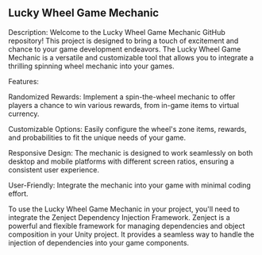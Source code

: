 Lucky Wheel Game Mechanic
-
Description:
Welcome to the Lucky Wheel Game Mechanic GitHub repository! This project is designed to bring a touch of excitement and chance to your game development endeavors. The Lucky Wheel Game Mechanic is a versatile and customizable tool that allows you to integrate a thrilling spinning wheel mechanic into your games.

Features:

Randomized Rewards: Implement a spin-the-wheel mechanic to offer players a chance to win various rewards, from in-game items to virtual currency.

Customizable Options: Easily configure the wheel's zone items, rewards, and probabilities to fit the unique needs of your game.

Responsive Design: The mechanic is designed to work seamlessly on both desktop and mobile platforms with different screen ratios, ensuring a consistent user experience.

User-Friendly: Integrate the mechanic into your game with minimal coding effort.

To use the Lucky Wheel Game Mechanic in your project, you'll need to integrate the Zenject Dependency Injection Framework. Zenject is a powerful and flexible framework for managing dependencies and object composition in your Unity project. It provides a seamless way to handle the injection of dependencies into your game components.

